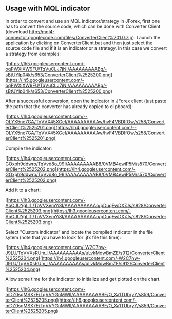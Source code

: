 ## Usage with MQL indicator ##

In order to convert and use an MQL indicator/strategy in JForex, first one has to convert the source code, which can be done with Converter Client (download http://mql4-connector.googlecode.com/files/ConverterClient%201.0.zip). Launch the application by clicking on ConverterClient.bat and then just select the source code file and if it is an indicator or a strategy. In this case we convert a strategy from examples:

![https://lh5.googleusercontent.com/-oqPWXiXW9FU/TqVuCLJ7jNI/AAAAAAAAABg/-sBtUYlp04k/s653/ConverterClient%2525200.png](https://lh5.googleusercontent.com/-oqPWXiXW9FU/TqVuCLJ7jNI/AAAAAAAAABg/-sBtUYlp04k/s653/ConverterClient%2525200.png)

After a successful conversion, open the indicator in JForex client (just paste the path that the converter has already copied to clipboard):

![https://lh4.googleusercontent.com/--OLYX5ne7GA/TqVVX45XGeI/AAAAAAAAAAw/hvF4VBDIfOw/s258/ConverterClient%2525201.png](https://lh4.googleusercontent.com/--OLYX5ne7GA/TqVVX45XGeI/AAAAAAAAAAw/hvF4VBDIfOw/s258/ConverterClient%2525201.png)

Compile the indicator:

![https://lh4.googleusercontent.com/-GOxph9ddwro/TqVvd8o_99I/AAAAAAAAAB8/0VMB4ewiP5M/s570/ConverterClient%2525202.png](https://lh4.googleusercontent.com/-GOxph9ddwro/TqVvd8o_99I/AAAAAAAAAB8/0VMB4ewiP5M/s570/ConverterClient%2525202.png)

Add it to a chart:

![https://lh3.googleusercontent.com/-AoOJUYgLi1I/TqVVXemYi8I/AAAAAAAAAAo/pDuqFwDX7Js/s828/ConverterClient%2525203.png](https://lh3.googleusercontent.com/-AoOJUYgLi1I/TqVVXemYi8I/AAAAAAAAAAo/pDuqFwDX7Js/s828/ConverterClient%2525203.png)

Select "Custom indicator" and locate the compiled indicator in the file sytem (note that you have to look for .jfx file this time):

![https://lh4.googleusercontent.com/-W2C7hw-J9LU/TqVVXsRUm_I/AAAAAAAAAAs/uLvkMdwBmZE/s912/ConverterClient%2525204.png](https://lh4.googleusercontent.com/-W2C7hw-J9LU/TqVVXsRUm_I/AAAAAAAAAAs/uLvkMdwBmZE/s912/ConverterClient%2525204.png)

Allow some time for the indicator to initialize and get plotted on the chart.

![https://lh6.googleusercontent.com/-mDZ0sgMSX7E/TqVVYGnMWlI/AAAAAAAAABE/O_Xa1TUbryY/s859/ConverterClient%2525205.png](https://lh6.googleusercontent.com/-mDZ0sgMSX7E/TqVVYGnMWlI/AAAAAAAAABE/O_Xa1TUbryY/s859/ConverterClient%2525205.png)